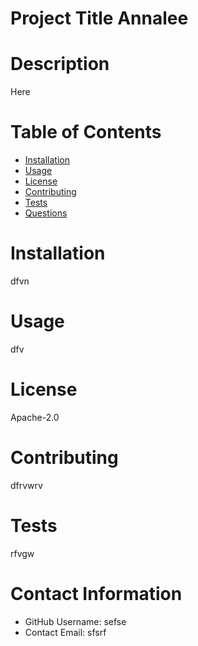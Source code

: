 # Project Title Annalee

# Description
Here

# Table of Contents 
* [Installation](#-Installation)
* [Usage](#-Usage)
* [License](#-Installation)
* [Contributing](#-Contributing)
* [Tests](#-Tests)
* [Questions](#-Contact-Information)
    
# Installation
dfvn

# Usage
dfv

# License 
Apache-2.0


# Contributing 
dfrvwrv

# Tests
rfvgw

# Contact Information 
* GitHub Username: sefse
* Contact Email: sfsrf

